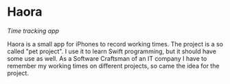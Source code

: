 # Haora

*Time tracking app*

Haora is a small app for iPhones to record working times. The project is a so called "pet project". I use it to learn Swift programming, but it should have some use as well. As a Software Craftsman of an IT company I have to remember my working times on different projects, so came the idea for the project.


